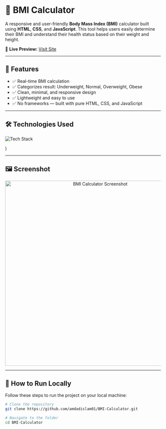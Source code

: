 # 🧮 BMI Calculator

A responsive and user-friendly **Body Mass Index (BMI)** calculator built using **HTML**, **CSS**, and **JavaScript**. This tool helps users easily determine their BMI and understand their health status based on their weight and height.

🔗 **Live Preview:** [Visit Site](https://amdadislam01.github.io/BMI-Calculator/)

---

## 📌 Features

- ✅ Real-time BMI calculation
- ✅ Categorizes result: Underweight, Normal, Overweight, Obese
- ✅ Clean, minimal, and responsive design
- ✅ Lightweight and easy to use
- ✅ No frameworks — built with pure HTML, CSS, and JavaScript

---

## 🛠️ Technologies Used

<p>
  <img src="https://skillicons.dev/icons?i=html,css,js,github" alt="Tech Stack" />
</p>)

---

## 🖼️ Screenshot

<p align="center">
  <img src="https://i.postimg.cc/4N1tVtFF/bmi-calculator.png" alt="BMI Calculator Screenshot" width="600"/>
</p>

---

## 🚀 How to Run Locally

Follow these steps to run the project on your local machine:

```bash
# Clone the repository
git clone https://github.com/amdadislam01/BMI-Calculator.git

# Navigate to the folder
cd BMI-Calculator



